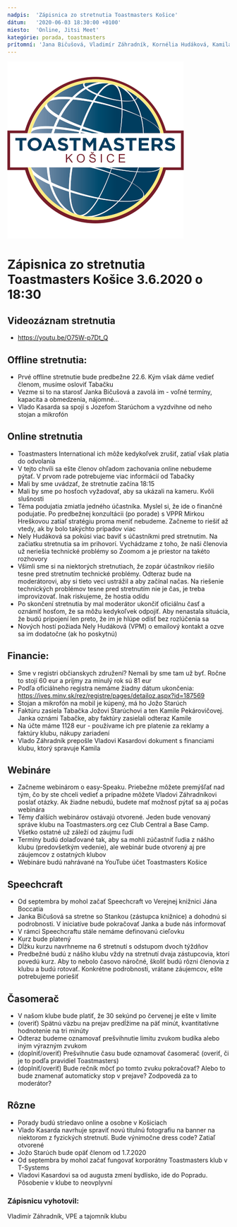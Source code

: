 ```yaml
---
nadpis:  'Zápisnica zo stretnutia Toastmasters Košice'
dátum:   '2020-06-03 18:30:00 +0100'
miesto:  'Online, Jitsi Meet'
kategórie: porada, toastmasters
prítomní: 'Jana Bičušová, Vladimír Záhradník, Kornélia Hudáková, Kamila Pekárovičová, Vladimír Kasarda'
---
```


![alt text][logo]
# Zápisnica zo stretnutia Toastmasters Košice 3.6.2020 o 18:30

## Videozáznam stretnutia
- https://youtu.be/O75W-p7Dt_Q

## Offline stretnutia:
- Prvé offline stretnutie bude predbežne 22.6. Kým však dáme vedieť členom, musíme osloviť Tabačku
- Vezme si to na starosť Janka Bičušová a zavolá im - voľné termíny, kapacita a obmedzenia, nájomné...
- Vlado Kasarda sa spojí s Jozefom Starúchom a vyzdvihne od neho stojan a mikrofón

## Online stretnutia
- Toastmasters International ich môže kedykoľvek zrušiť, zatiaľ však platia do odvolania
- V tejto chvíli sa ešte členov ohľadom zachovania online nebudeme pýtať. V prvom rade potrebujeme viac informácií od Tabačky
- Mali by sme uvádzať, že stretnutie začína 18:15
- Mali by sme po hosťoch vyžadovať, aby sa ukázali na kameru. Kvôli slušnosti
- Téma podujatia zmiatla jedného účastníka. Myslel si, že ide o finančné podujatie. Po predbežnej konzultácii (po porade) s VPPR Mirkou Hreškovou zatiaľ stratégiu proma meniť nebudeme. Začneme to riešiť až vtedy, ak by bolo takýchto prípadov viac
- Nely Hudáková sa pokúsi viac baviť s účastníkmi pred stretnutím. Na začiatku stretnutia sa im prihovorí. Vychádzame z toho, že naši členovia už neriešia technické problémy so Zoomom a je priestor na takéto rozhovory
- Všimli sme si na niektorých stretnutiach, že zopár účastníkov riešilo tesne pred stretnutím technické problémy. Odteraz bude na moderátorovi, aby si tieto veci ustrážil a aby začínal načas. Na riešenie technických problémov tesne pred stretnutím nie je čas, je treba improvizovať. Inak riskujeme, že hostia odídu
- Po skončení stretnutia by mal moderátor ukončiť oficiálnu časť a oznámiť hosťom, že sa môžu kedykoľvek odpojiť. Aby nenastala situácia, že budú pripojení len preto, že im je hlúpe odísť bez rozlúčenia sa
- Nových hostí požiada Nely Hudáková (VPM) o emailový kontakt a ozve sa im dodatočne (ak ho poskytnú)

## Financie:
- Sme v registri občianskych združení? Nemali by sme tam už byť. Ročne to stojí 60 eur a príjmy za minulý rok sú 81 eur
- Podľa oficiálneho registra nemáme žiadny dátum ukončenia: https://ives.minv.sk/rez/registre/pages/detailoz.aspx?id=187569
- Stojan a mikrofón na mobil je kúpený, má ho Jožo Starúch
- Faktúru zasiela Tabačka Jožovi Starúchovi a ten Kamile Pekárovičovej. Janka oznámi Tabačke, aby faktúry zasielali odteraz Kamile
- Na účte máme 1128 eur - používame ich pre platenie za reklamy a faktúry klubu, nákupy zariadení
- Vlado Záhradník prepošle Vladovi Kasardovi dokument s financiami klubu, ktorý spravuje Kamila

## Webináre
- Začneme webinárom o easy-Speaku. Priebežne môžete premýšľať nad tým, čo by ste chceli vedieť a prípadne môžete Vladovi Záhradníkovi poslať otázky. Ak žiadne nebudú, budete mať možnosť pýtať sa aj počas webinára
- Témy ďalších webinárov ostávajú otvorené. Jeden bude venovaný správe klubu na Toastmasters.org cez Club Central a Base Camp. Všetko ostatné už záleží od záujmu ľudí
- Termíny budú dolaďované tak, aby sa mohli zúčastniť ľudia z nášho klubu (predovšetkým vedenie), ale webinár bude otvorený aj pre záujemcov z ostatných klubov
- Webináre budú nahrávané na YouTube účet Toastmasters Košice

## Speechcraft
- Od septembra by mohol začať Speechcraft vo Verejnej knižnici Jána Boccatia
- Janka Bičušová sa stretne so Stankou (zástupca knižnice) a dohodnú si podrobnosti. V iniciatíve bude pokračovať Janka a bude nás informovať
- V rámci Speechcraftu stále nemáme definovanú cieľovku
- Kurz bude platený
- Dĺžku kurzu navrhneme na 6 stretnutí s odstupom dvoch týždňov
- Predbežné budú z nášho klubu vždy na stretnutí dvaja zástupcovia, ktorí povedú kurz. Aby to nebolo časovo náročné, školiť budú rôzni členovia z klubu a budú rotovať. Konkrétne podrobnosti, vrátane záujemcov, ešte potrebujeme poriešiť

## Časomerač
- V našom klube bude platiť, že 30 sekúnd po červenej je ešte v limite
- (overiť) Spätnú väzbu na prejav predĺžime na päť minút, kvantitatívne hodnotenie na tri minúty
- Odteraz budeme oznamovať prešvihnutie limitu zvukom budíka alebo iným výrazným zvukom
- (doplniť/overiť) Prešvihnutie času bude oznamovať časomerač (overiť, či je to podľa pravidiel Toastmasters)
- (doplniť/overiť) Bude rečník môcť po tomto zvuku pokračovať? Alebo to bude znamenať automaticky stop v prejave? Zodpovedá za to moderátor?

## Rôzne
- Porady budú striedavo online a osobne v Košiciach
- Vlado Kasarda navrhuje spraviť novú titulnú fotografiu na banner na niektorom z fyzických stretnutí. Bude výnimočne dress code? Zatiaľ otvorené
- Jožo Starúch bude opäť členom od 1.7.2020
- Od septembra by mohol začať fungovať korporátny Toastmasters klub v T-Systems
- Vladovi Kasardovi sa od augusta zmení bydlisko, ide do Popradu. Pôsobenie v klube to neovplyvní

### Zápisnicu vyhotovil:
Vladimír Záhradník,
VPE a tajomník klubu

[logo]: https://github.com/toastmasters-kosice/graficke-podklady/raw/master/Log%C3%A1/%C5%A0tandardn%C3%A9%20zmen%C5%A1en%C3%A9%20logo%20TMKE.png "Logo Toastmasters Košice"
